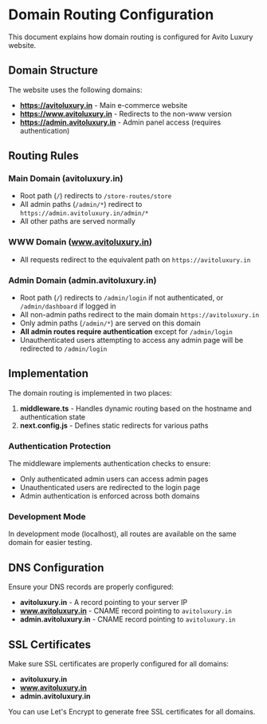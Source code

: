 # Domain Routing Configuration

This document explains how domain routing is configured for Avito Luxury website.

## Domain Structure

The website uses the following domains:

- **https://avitoluxury.in** - Main e-commerce website
- **https://www.avitoluxury.in** - Redirects to the non-www version
- **https://admin.avitoluxury.in** - Admin panel access (requires authentication)

## Routing Rules

### Main Domain (avitoluxury.in)

- Root path (`/`) redirects to `/store-routes/store`
- All admin paths (`/admin/*`) redirect to `https://admin.avitoluxury.in/admin/*`
- All other paths are served normally

### WWW Domain (www.avitoluxury.in)

- All requests redirect to the equivalent path on `https://avitoluxury.in`

### Admin Domain (admin.avitoluxury.in)

- Root path (`/`) redirects to `/admin/login` if not authenticated, or `/admin/dashboard` if logged in
- All non-admin paths redirect to the main domain `https://avitoluxury.in`
- Only admin paths (`/admin/*`) are served on this domain
- **All admin routes require authentication** except for `/admin/login`
- Unauthenticated users attempting to access any admin page will be redirected to `/admin/login`

## Implementation

The domain routing is implemented in two places:

1. **middleware.ts** - Handles dynamic routing based on the hostname and authentication state
2. **next.config.js** - Defines static redirects for various paths

### Authentication Protection

The middleware implements authentication checks to ensure:
- Only authenticated admin users can access admin pages
- Unauthenticated users are redirected to the login page
- Admin authentication is enforced across both domains

### Development Mode

In development mode (localhost), all routes are available on the same domain for easier testing.

## DNS Configuration

Ensure your DNS records are properly configured:

- **avitoluxury.in** - A record pointing to your server IP
- **www.avitoluxury.in** - CNAME record pointing to `avitoluxury.in`
- **admin.avitoluxury.in** - CNAME record pointing to `avitoluxury.in`

## SSL Certificates

Make sure SSL certificates are properly configured for all domains:

- **avitoluxury.in**
- **www.avitoluxury.in**
- **admin.avitoluxury.in**

You can use Let's Encrypt to generate free SSL certificates for all domains. 